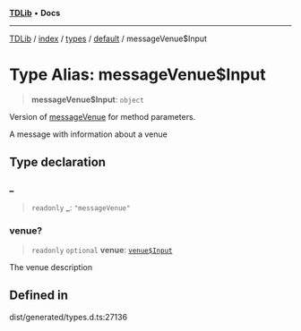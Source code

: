 [**TDLib**](../../../../../../README.md) • **Docs**

***

[TDLib](../../../../../../modules.md) / [index](../../../../../README.md) / [types](../../../README.md) / [default](../README.md) / messageVenue$Input

# Type Alias: messageVenue$Input

> **messageVenue$Input**: `object`

Version of [messageVenue](messageVenue.md) for method parameters.

A message with information about a venue

## Type declaration

### \_

> `readonly` **\_**: `"messageVenue"`

### venue?

> `readonly` `optional` **venue**: [`venue$Input`](venue$Input.md)

The venue description

## Defined in

dist/generated/types.d.ts:27136
